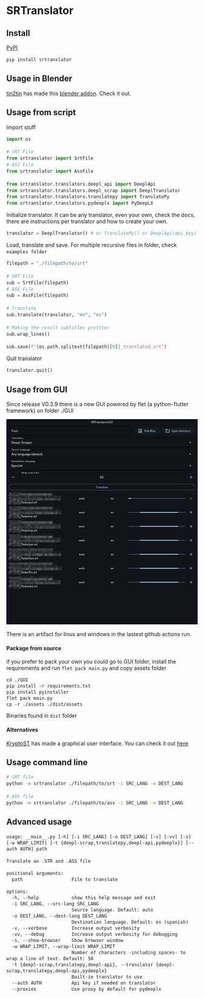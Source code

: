 # SRTranslator

## Install

[PyPI](https://pypi.org/project/srtranslator/)

```bash
pip install srtranslator
```

## Usage in Blender

[tin2tin](https://github.com/tin2tin) has made this [blender addon](https://github.com/tin2tin/import_subtitles). Check it out.

## Usage from script

Import stuff

```python
import os

# SRT File
from srtranslator import SrtFile
# ASS File
from srtranslator import AssFile

from srtranslator.translators.deepl_api import DeeplApi
from srtranslator.translators.deepl_scrap import DeeplTranslator
from srtranslator.translators.translatepy import TranslatePy
from srtranslator.translators.pydeeplx import PyDeepLX
```

Initialize translator. It can be any translator, even your own, check the docs, there are instructions per translator and how to create your own.

```python
translator = DeeplTranslator() # or TranslatePy() or DeeplApi(api_key) or DeepLX()
```

Load, translate and save. For multiple recursive files in folder, check `examples folder`

```python
filepath = "./filepath/to/srt"

# SRT File
sub = SrtFile(filepath)
# ASS File
sub = AssFile(filepath)

# Translate
sub.translate(translator, "en", "es")

# Making the result subtitles prettier
sub.wrap_lines()

sub.save(f"{os.path.splitext(filepath)[0]}_translated.srt")
```

Quit translator

```python
translator.quit()
```

## Usage from GUI

Since release V0.3.9 there is a new GUI powered by flet (a python-flutter framework) on folder ./GUI

![image](./GUI/assets/screen_shot.png)

There is an artifact for linux and windows in the lastest github actions run.

#### Package from source

if you prefer to pack your own you could go to GUI folder, install the requirements and run `flet pack main.py` and copy assets folder

```
cd ./GUI
pip install -r requirements.txt
pip install pyinstaller
flet pack main.py
cp -r ./assets ./dist/assets
```

Binaries found in `dist` folder

#### Alternatives

[KryptoST](https://github.com/KryptoST) has made a graphical user interface. You can check it out [here](https://github.com/KryptoST/SRTranslatorGUI)

## Usage command line

```bash
# SRT file
python -m srtranslator ./filepath/to/srt -i SRC_LANG -o DEST_LANG

# ASS file
python -m srtranslator ./filepath/to/ass -i SRC_LANG -o DEST_LANG
```

## Advanced usage

```
usage: __main__.py [-h] [-i SRC_LANG] [-o DEST_LANG] [-v] [-vv] [-s] [-w WRAP_LIMIT] [-t {deepl-scrap,translatepy,deepl-api,pydeeplx}] [--auth AUTH] path

Translate an .STR and .ASS file

positional arguments:
  path                  File to translate

options:
  -h, --help            show this help message and exit
  -i SRC_LANG, --src-lang SRC_LANG
                        Source language. Default: auto
  -o DEST_LANG, --dest-lang DEST_LANG
                        Destination language. Default: es (spanish)
  -v, --verbose         Increase output verbosity
  -vv, --debug          Increase output verbosity for debugging
  -s, --show-browser    Show browser window
  -w WRAP_LIMIT, --wrap-limit WRAP_LIMIT
                        Number of characters -including spaces- to wrap a line of text. Default: 50
  -t {deepl-scrap,translatepy,deepl-api}, --translator {deepl-scrap,translatepy,deepl-api,pydeeplx}
                        Built-in translator to use
  --auth AUTH           Api key if needed on translator
  --proxies             Use proxy by default for pydeeplx
```
